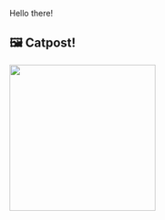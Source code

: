 Hello there!



## 🖼️ Catpost!

<sub>
    <img src="https://cdn2.thecatapi.com/images/7o4.jpg" height="256">
</sub>

